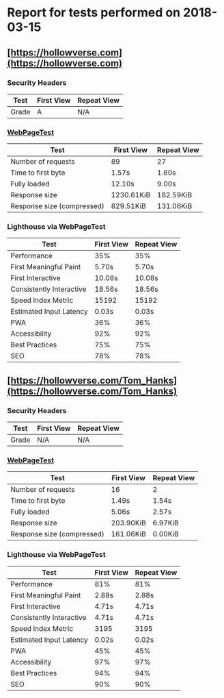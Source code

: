 # Report for tests performed on 2018-03-15

## [https://hollowverse.com](https://hollowverse.com)

### Security Headers

| Test  | First View | Repeat View |
| ----- | ---------- | ----------- |
| Grade | A          | N/A         |

### [WebPageTest](http://www.webpagetest.org/results.php?test=180315_8R_a832bf8a102a4572127eed5579c033a2)

| Test                       | First View | Repeat View |
| -------------------------- | ---------- | ----------- |
| Number of requests         | 89         | 27          |
| Time to first byte         | 1.57s      | 1.60s       |
| Fully loaded               | 12.10s     | 9.00s       |
| Response size              | 1230.61KiB | 182.59KiB   |
| Response size (compressed) | 829.51KiB  | 131.06KiB   |

### Lighthouse via WebPageTest

| Test                     | First View | Repeat View |
| ------------------------ | ---------- | ----------- |
| Performance              | 35%        | 35%         |
| First Meaningful Paint   | 5.70s      | 5.70s       |
| First Interactive        | 10.08s     | 10.08s      |
| Consistently Interactive | 18.56s     | 18.56s      |
| Speed Index Metric       | 15192      | 15192       |
| Estimated Input Latency  | 0.03s      | 0.03s       |
| PWA                      | 36%        | 36%         |
| Accessibility            | 92%        | 92%         |
| Best Practices           | 75%        | 75%         |
| SEO                      | 78%        | 78%         |

## [https://hollowverse.com/Tom_Hanks](https://hollowverse.com/Tom_Hanks)

### Security Headers

| Test  | First View | Repeat View |
| ----- | ---------- | ----------- |
| Grade | N/A        | N/A         |

### [WebPageTest](http://www.webpagetest.org/results.php?test=180315_9Q_888675c42b190dbf807e94c2252dd5c9)

| Test                       | First View | Repeat View |
| -------------------------- | ---------- | ----------- |
| Number of requests         | 16         | 2           |
| Time to first byte         | 1.49s      | 1.54s       |
| Fully loaded               | 5.06s      | 2.57s       |
| Response size              | 203.90KiB  | 6.97KiB     |
| Response size (compressed) | 161.06KiB  | 0.00KiB     |

### Lighthouse via WebPageTest

| Test                     | First View | Repeat View |
| ------------------------ | ---------- | ----------- |
| Performance              | 81%        | 81%         |
| First Meaningful Paint   | 2.88s      | 2.88s       |
| First Interactive        | 4.71s      | 4.71s       |
| Consistently Interactive | 4.71s      | 4.71s       |
| Speed Index Metric       | 3195       | 3195        |
| Estimated Input Latency  | 0.02s      | 0.02s       |
| PWA                      | 45%        | 45%         |
| Accessibility            | 97%        | 97%         |
| Best Practices           | 94%        | 94%         |
| SEO                      | 90%        | 90%         |
